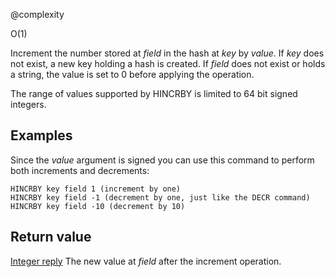 @complexity

O(1)


Increment the number stored at _field_ in the hash at _key_ by _value_. If _key_ does not exist, a new key holding a hash is created. If _field_ does not exist or holds a string, the value is set to 0 before applying the operation.

The range of values supported by HINCRBY is limited to 64 bit signed integers.

## Examples

Since the _value_ argument is signed you can use this command to perform both
increments and decrements:

	HINCRBY key field 1 (increment by one)
	HINCRBY key field -1 (decrement by one, just like the DECR command)
	HINCRBY key field -10 (decrement by 10)

## Return value

[Integer reply][1] The new value at _field_ after the increment operation.




[1]: /p/redis/wiki/ReplyTypes

